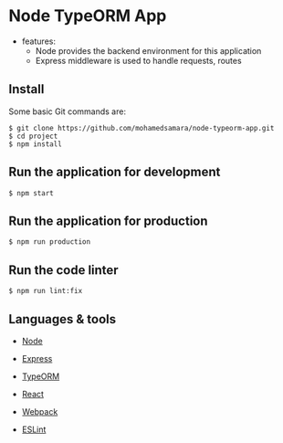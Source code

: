 # Node TypeORM App

* features:   
  * Node provides the backend environment for this application
  * Express middleware is used to handle requests, routes

## Install

Some basic Git commands are:

```
$ git clone https://github.com/mohamedsamara/node-typeorm-app.git
$ cd project
$ npm install

```  

## Run the application for development

```
$ npm start

```

## Run the application for production

```
$ npm run production

```

## Run the code linter

```
$ npm run lint:fix

```

## Languages & tools

- [Node](https://nodejs.org/en/)

- [Express](https://expressjs.com/)

- [TypeORM](https://typeorm.io)

- [React](https://reactjs.org/)

- [Webpack](https://webpack.js.org/)

- [ESLint](https://eslint.org/)



